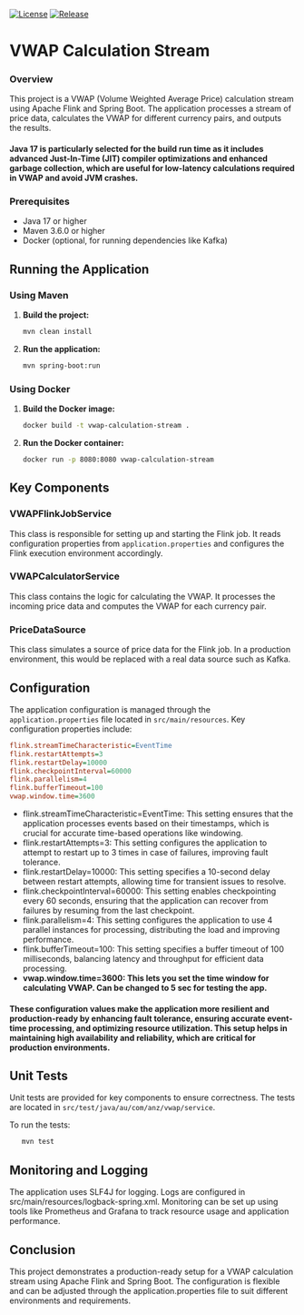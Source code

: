 [![License](https://img.shields.io/badge/license-ANZ-blue)](https://img.shields.io/badge/license-ANZ-blue)
[![Release](https://img.shields.io/badge/release-0.0.1-orange)](https://img.shields.io/badge/release-0.0.1-orange)

# VWAP Calculation Stream

### Overview
This project is a VWAP (Volume Weighted Average Price) calculation stream using Apache Flink and Spring Boot. The application processes a stream of price data, calculates the VWAP for different currency pairs, and outputs the results.

#### Java 17 is particularly selected for the build run time as it includes advanced Just-In-Time (JIT) compiler optimizations and enhanced garbage collection, which are useful for low-latency calculations required in VWAP and avoid JVM crashes.
### Prerequisites
- Java 17 or higher
- Maven 3.6.0 or higher
- Docker (optional, for running dependencies like Kafka)

## Running the Application

### Using Maven

1. **Build the project:**

   ```sh
   mvn clean install
   ```

2. **Run the application:**

   ```sh
   mvn spring-boot:run
   ```

### Using Docker

1. **Build the Docker image:**

   ```sh
   docker build -t vwap-calculation-stream .
   ```

2. **Run the Docker container:**

   ```sh
   docker run -p 8080:8080 vwap-calculation-stream
   ```

## Key Components

### VWAPFlinkJobService

This class is responsible for setting up and starting the Flink job. It reads configuration properties from `application.properties` and configures the Flink execution environment accordingly.

### VWAPCalculatorService

This class contains the logic for calculating the VWAP. It processes the incoming price data and computes the VWAP for each currency pair.

### PriceDataSource

This class simulates a source of price data for the Flink job. In a production environment, this would be replaced with a real data source such as Kafka.

## Configuration

The application configuration is managed through the `application.properties` file located in `src/main/resources`. Key configuration properties include:

```ini
flink.streamTimeCharacteristic=EventTime
flink.restartAttempts=3
flink.restartDelay=10000
flink.checkpointInterval=60000
flink.parallelism=4
flink.bufferTimeout=100
vwap.window.time=3600
```
- flink.streamTimeCharacteristic=EventTime: This setting ensures that the application processes events based on their timestamps, which is crucial for accurate time-based operations like windowing.
- flink.restartAttempts=3: This setting configures the application to attempt to restart up to 3 times in case of failures, improving fault tolerance.  
- flink.restartDelay=10000: This setting specifies a 10-second delay between restart attempts, allowing time for transient issues to resolve.  
- flink.checkpointInterval=60000: This setting enables checkpointing every 60 seconds, ensuring that the application can recover from failures by resuming from the last checkpoint.  
- flink.parallelism=4: This setting configures the application to use 4 parallel instances for processing, distributing the load and improving performance.  
- flink.bufferTimeout=100: This setting specifies a buffer timeout of 100 milliseconds, balancing latency and throughput for efficient data processing.
- <strong>vwap.window.time=3600: This lets you set the time window for calculating VWAP. Can be changed to 5 sec for testing the app.</strong>

#### These configuration values make the application more resilient and production-ready by enhancing fault tolerance, ensuring accurate event-time processing, and optimizing resource utilization. This setup helps in maintaining high availability and reliability, which are critical for production environments.

## Unit Tests

Unit tests are provided for key components to ensure correctness. The tests are located in `src/test/java/au/com/anz/vwap/service`.

To run the tests:
```sh
   mvn test
   ```

## Monitoring and Logging
The application uses SLF4J for logging. Logs are configured in src/main/resources/logback-spring.xml. Monitoring can be set up using tools like Prometheus and Grafana to track resource usage and application performance.

## Conclusion
This project demonstrates a production-ready setup for a VWAP calculation stream using Apache Flink and Spring Boot. The configuration is flexible and can be adjusted through the application.properties file to suit different environments and requirements.
